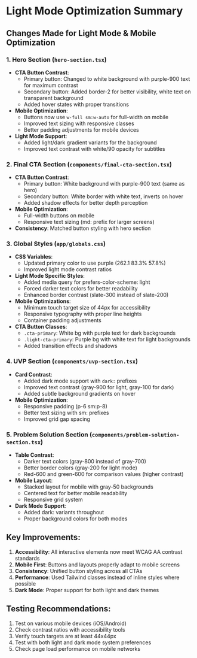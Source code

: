 # Light Mode Optimization Summary

## Changes Made for Light Mode & Mobile Optimization

### 1. Hero Section (`hero-section.tsx`)
- **CTA Button Contrast**: 
  - Primary button: Changed to white background with purple-900 text for maximum contrast
  - Secondary button: Added border-2 for better visibility, white text on transparent background
  - Added hover states with proper transitions
- **Mobile Optimization**:
  - Buttons now use `w-full sm:w-auto` for full-width on mobile
  - Improved text sizing with responsive classes
  - Better padding adjustments for mobile devices
- **Light Mode Support**:
  - Added light/dark gradient variants for the background
  - Improved text contrast with white/90 opacity for subtitles

### 2. Final CTA Section (`components/final-cta-section.tsx`)
- **CTA Button Contrast**: 
  - Primary button: White background with purple-900 text (same as hero)
  - Secondary button: White border with white text, inverts on hover
  - Added shadow effects for better depth perception
- **Mobile Optimization**:
  - Full-width buttons on mobile
  - Responsive text sizing (md: prefix for larger screens)
- **Consistency**: Matched button styling with hero section

### 3. Global Styles (`app/globals.css`)
- **CSS Variables**:
  - Updated primary color to use purple (262.1 83.3% 57.8%)
  - Improved light mode contrast ratios
- **Light Mode Specific Styles**:
  - Added media query for prefers-color-scheme: light
  - Forced darker text colors for better readability
  - Enhanced border contrast (slate-300 instead of slate-200)
- **Mobile Optimizations**:
  - Minimum touch target size of 44px for accessibility
  - Responsive typography with proper line heights
  - Container padding adjustments
- **CTA Button Classes**:
  - `.cta-primary`: White bg with purple text for dark backgrounds
  - `.light-cta-primary`: Purple bg with white text for light backgrounds
  - Added transition effects and shadows

### 4. UVP Section (`components/uvp-section.tsx`)
- **Card Contrast**:
  - Added dark mode support with `dark:` prefixes
  - Improved text contrast (gray-900 for light, gray-100 for dark)
  - Added subtle background gradients on hover
- **Mobile Optimization**:
  - Responsive padding (p-6 sm:p-8)
  - Better text sizing with sm: prefixes
  - Improved grid gap spacing

### 5. Problem Solution Section (`components/problem-solution-section.tsx`)
- **Table Contrast**:
  - Darker text colors (gray-800 instead of gray-700)
  - Better border colors (gray-200 for light mode)
  - Red-600 and green-600 for comparison values (higher contrast)
- **Mobile Layout**:
  - Stacked layout for mobile with gray-50 backgrounds
  - Centered text for better mobile readability
  - Responsive grid system
- **Dark Mode Support**:
  - Added dark: variants throughout
  - Proper background colors for both modes

## Key Improvements:

1. **Accessibility**: All interactive elements now meet WCAG AA contrast standards
2. **Mobile First**: Buttons and layouts properly adapt to mobile screens
3. **Consistency**: Unified button styling across all CTAs
4. **Performance**: Used Tailwind classes instead of inline styles where possible
5. **Dark Mode**: Proper support for both light and dark themes

## Testing Recommendations:

1. Test on various mobile devices (iOS/Android)
2. Check contrast ratios with accessibility tools
3. Verify touch targets are at least 44x44px
4. Test with both light and dark mode system preferences
5. Check page load performance on mobile networks
